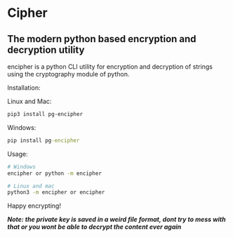 # Cipher

## The modern python based encryption and decryption utility

encipher is a python CLI utility for encryption and decryption of strings using the cryptography module of python.

Installation:

Linux and Mac:
```sh
pip3 install pg-encipher
```

Windows:
```bat
pip install pg-encipher
```

Usage:

```sh
# Windows
encipher or python -m encipher

# Linux and mac
python3 -m encipher or encipher
```

Happy encrypting!

***Note: the private key is saved in a weird file format, dont try to mess with that or you wont be able to decrypt the content ever again***
